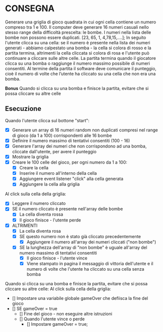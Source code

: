 # CONSEGNA
Generare una griglia di gioco quadrata in cui ogni cella contiene un numero compreso tra 1 e 100.
Il computer deve generare 16 numeri casuali nello stesso range della difficoltà prescelta: le bombe.
I numeri nella lista delle bombe non possono essere duplicati.
[23, 65, 1, 4,78,15,....];
In seguito l'utente clicca su una cella: se il numero è presente nella lista dei numeri generati - abbiamo calpestato una bomba - la cella si colora di rosso e la partita termina, altrimenti la cella cliccata si colora di rosa e l'utente può continuare a cliccare sulle altre celle.
La partita termina quando il giocatore clicca su una bomba o raggiunge il numero massimo possibile di numeri consentiti.
Al termine della partita il software deve comunicare il punteggio, cioè il numero di volte che l’utente ha cliccato su una cella che non era una bomba.

**Bonus** 
Quando si clicca su una bomba e finisce la partita, evitare che si possa cliccare su altre celle

## Esecuzione
Quando l'utente clicca sul bottone "start": 
- [X] Generare un array di 16 numeri random non duplicati compresi nel range di gioco (da 1 a 100) corrispondenti alle 16 bombe
- [X] Definire il numero massimo di tentativi consentiti (100 - 16)
- [X] Generare l'array dei numeri che non corrispondono ad una bomba, cliccate dall'utente, per avere il punteggio
- [X] Mostrare la griglia
- [X] Creare le 100 celle del gioco, per ogni numero da 1 a 100:
    - [X] Creare la cella
    - [X] Inserire il numero all'interno della cella
    - [x] Aggiungere event listener "click" alla cella generata
    - [X] Aggiungere la cella alla griglia

Al click sulla cella della griglia: 
- [X] Leggere il numero cliccato
- [X] SE il numero cliccato è presente nell'array delle bombe 
    - [X] La cella diventa rossa
    - [X] Il gioco finisce - l'utente perde
- [X] ALTRIMENTI
    - [X] La cella diventa rosa
    - [X] SE questo numero non è stato già cliccato precedentemente
        - [X] Aggiungere il numero all'array dei numeri cliccati ("non bombe")
    - [X] SE la lunghezza dell'array di "non bombe" è uguale all'array del numero massimo di tentativi consentiti
        - [X] Il gioco finisce - l'utente vince 
        - [X] Viene stampato in pagina il messaggio di vittoria dell'utente e il numero di volte che l'utente ha cliccato su una cella senza bomba

Quando si clicca su una bomba e finisce la partita, evitare che si possa cliccare su altre celle:
Al click sulla cella della griglia: 
- [] Impostare una variabile globale gameOver che defiisca la fine del gioco
- [] SE gameOver = true
    - [] Fine del gioco - non eseguire altre istruzioni 
    - [] Quando l'utente vince o perde
        - [] Impostare gameOver = true; 